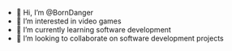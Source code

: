 - 👋 Hi, I’m @BornDanger
- 👀 I’m interested in video games
- 🌱 I’m currently learning software development
- 💞️ I’m looking to collaborate on software development projects 

<!---
BornDanger/BornDanger is a ✨ special ✨ repository because its `README.md` (this file) appears on your GitHub profile.
You can click the Preview link to take a look at your changes.
--->
